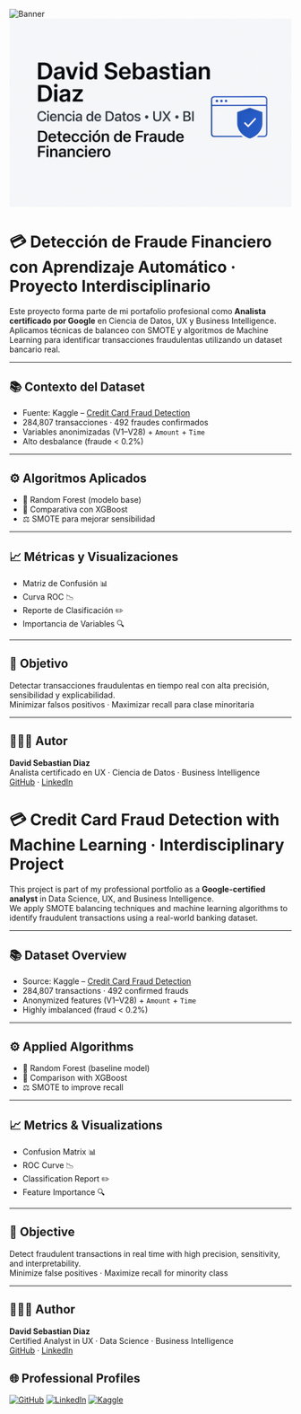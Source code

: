 ![Banner](https://raw.githubusercontent.com/dsd228/dsd228/main/images/banner_kaggle.png)
![Banner](./banner.png)
# 💳 Detección de Fraude Financiero con Aprendizaje Automático · Proyecto Interdisciplinario

Este proyecto forma parte de mi portafolio profesional como **Analista certificado por Google** en Ciencia de Datos, UX y Business Intelligence.  
Aplicamos técnicas de balanceo con SMOTE y algoritmos de Machine Learning para identificar transacciones fraudulentas utilizando un dataset bancario real.

---

## 📚 Contexto del Dataset

- Fuente: Kaggle – [Credit Card Fraud Detection](https://www.kaggle.com/datasets/mlg-ulb/creditcardfraud)  
- 284,807 transacciones · 492 fraudes confirmados  
- Variables anonimizadas (V1–V28) + `Amount` + `Time`  
- Alto desbalance (fraude < 0.2%)

---

## ⚙️ Algoritmos Aplicados

- 🔹 Random Forest (modelo base)
- 🔸 Comparativa con XGBoost
- ⚖️ SMOTE para mejorar sensibilidad

---

## 📈 Métricas y Visualizaciones

- Matriz de Confusión 📊  
- Curva ROC 📉  
- Reporte de Clasificación ✏️  
- Importancia de Variables 🔍

---

## 🎯 Objetivo

Detectar transacciones fraudulentas en tiempo real con alta precisión, sensibilidad y explicabilidad.  
Minimizar falsos positivos · Maximizar recall para clase minoritaria

---

## 👨🏻‍💼 Autor

**David Sebastian Diaz**  
Analista certificado en UX · Ciencia de Datos · Business Intelligence  
[GitHub](https://github.com/dsd228) · [LinkedIn](https://www.linkedin.com/in/david-sebastian-diaz-586568332)

# 💳 Credit Card Fraud Detection with Machine Learning · Interdisciplinary Project

This project is part of my professional portfolio as a **Google-certified analyst** in Data Science, UX, and Business Intelligence.  
We apply SMOTE balancing techniques and machine learning algorithms to identify fraudulent transactions using a real-world banking dataset.

---

## 📚 Dataset Overview

- Source: Kaggle – [Credit Card Fraud Detection](https://www.kaggle.com/datasets/mlg-ulb/creditcardfraud)  
- 284,807 transactions · 492 confirmed frauds  
- Anonymized features (V1–V28) + `Amount` + `Time`  
- Highly imbalanced (fraud < 0.2%)

---

## ⚙️ Applied Algorithms

- 🔹 Random Forest (baseline model)
- 🔸 Comparison with XGBoost
- ⚖️ SMOTE to improve recall

---

## 📈 Metrics & Visualizations

- Confusion Matrix 📊  
- ROC Curve 📉  
- Classification Report ✏️  
- Feature Importance 🔍

---

## 🎯 Objective

Detect fraudulent transactions in real time with high precision, sensitivity, and interpretability.  
Minimize false positives · Maximize recall for minority class

---

## 👨🏻‍💼 Author

**David Sebastian Diaz**  
Certified Analyst in UX · Data Science · Business Intelligence  
[GitHub](https://github.com/dsd228) · [LinkedIn](https://www.linkedin.com/in/david-sebastian-diaz-586568332)
## 🌐 Professional Profiles

[![GitHub](https://img.shields.io/badge/GitHub-dsd228-black?logo=github)](https://github.com/dsd228)
[![LinkedIn](https://img.shields.io/badge/LinkedIn-David_Sebastian_Diaz-blue?logo=linkedin)](https://www.linkedin.com/in/david-sebastian-diaz-586568332)
[![Kaggle](https://img.shields.io/badge/Kaggle-David_Sebastian_Diaz-black?logo=kaggle)](https://www.kaggle.com/code/davidiaz/detecci-n-de-fraude-financiero-con-aprendizaje)



